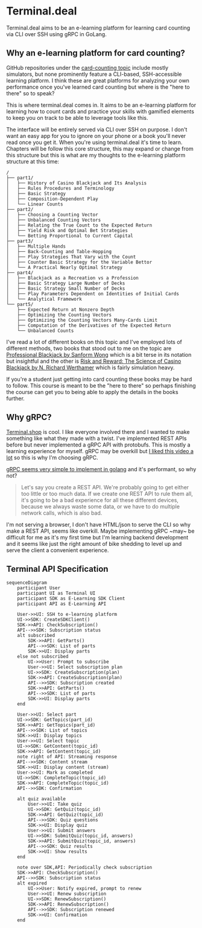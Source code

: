 # Terminal.deal

Terminal.deal aims to be an e-learning platform for learning card counting via CLI over SSH using gRPC in GoLang.

## Why an e-learning platform for card counting?

GitHub repositories under the [card-counting topic](https://github.com/topics/card-counting) include mostly simulators, but none prominently feature a CLI-based, SSH-accessible learning platform. I think these are great platforms for analyzing your own performance once you've learned card counting but where is the "here to there" so to speak?

This is where terminal.deal comes in. It aims to be an e-learning platform for learning how to count cards and practice your skills with gamified elements to keep you on track to be able to leverage tools like this.

The interface will be entirely served via CLI over SSH on purpose. I don't want an easy app for you to ignore on your phone or a book you'll never read once you get it. When you're using terminal.deal it's time to learn. Chapters will be follow this core structure, this may expand or change from this structure but this is what are my thoughts to the e-learning platform structure at this time:

```
/  
├── part1/  
│   ├── History of Casino Blackjack and Its Analysis
│   ├── Rules Procedures and Terminology
│   ├── Basic Strategy
│   ├── Composition-Dependent Play
│   └── Linear Counts
├── part2/  
│   ├── Choosing a Counting Vector
│   ├── Unbalanced Counting Vectors
│   ├── Relating the True Count to the Expected Return
│   ├── Yield Risk and Optimal Bet Strategies
│   └── Betting Proportional to Current Capital
├── part3/  
│   ├── Multiple Hands
│   ├── Back-Counting and Table-Hopping
│   ├── Play Strategies That Vary with the Count
│   ├── Counter Basic Strategy for the Variable Bettor
│   └── A Practical Nearly Optimal Strategy
├── part4/  
│   ├── Blackjack as a Recreation vs a Profession
│   ├── Basic Strategy Large Number of Decks
│   ├── Basic Strategy Small Number of Decks
│   ├── Play Parameters Dependent on Identities of Initial Cards
│   └── Analytical Framework
└── part5/  
    ├── Expected Return at Nonzero Depth
    ├── Optimizing the Counting Vectors
    ├── Optimizing the Counting Vectors Many-Cards Limit
    ├── Computation of the Derivatives of the Expected Return
    └── Unbalanced Counts
```
I've read a lot of different books on this topic and I've employed lots of different methods, two books that stood out to me on the topic are [Professional Blackjack by Sanform Wong](https://www.directtextbook.com/isbn/9780935926217-professional-blackjack) which is a bit terse in its notation but insightful and the other is [Risk and Reward: The Science of Casino Blackjack by N. Richard Werthamer](https://www.directtextbook.com/isbn/9783319913841-risk-and-reward-the-science-of-casino-blackjack) which is fairly simulation heavy.

If you're a student just getting into card counting these books may be hard to follow. This course is meant to be the "here to there" so perhaps finishing the course can get you to being able to apply the details in the books further.

## Why gRPC?

[Terminal.shop](https://github.com/terminaldotshop) is cool. I like everyone involved there and I wanted to make something like what they made with a twist. I've implemented REST APIs before but never implemented a gRPC API with protobufs. This is mostly a learning experience for myself. gRPC may be overkill but [I liked this video a lot](https://www.youtube.com/watch?v=XpunFFS-n8I) so this is why I'm choosing gRPC.

[gRPC seems very simple to implement in golang](https://grpc.io/docs/languages/go/basics/) and it's performant, so why not?

>Let's say you create a REST API. We're probably going to get either too little or too much data. If we create one REST API to rule them all, it's going to be a bad experience for all these different devices, because we always waste some data, or we have to do multiple network calls, which is also bad.

I'm not serving a browser, I don't have HTML/json to serve the CLI so why make a REST API, seems like overkill. Maybe implementing gRPC ~may~ be difficult for me as it's my first time but I'm learning backend development and it seems like just the right amount of bike shedding to level up and serve the client a convenient experience.

## Terminal API Specification
```mermaid
sequenceDiagram
    participant User
    participant UI as Terminal UI
    participant SDK as E-Learning SDK Client
    participant API as E-Learning API

    User->>UI: SSH to e-learning platform
    UI->>SDK: CreateSDKClient()
    SDK->>API: CheckSubscription()
    API-->>SDK: Subscription status
    alt subscribed
        SDK->>API: GetParts()
        API-->>SDK: List of parts
        SDK->>UI: Display parts
    else not subscribed
        UI->>User: Prompt to subscribe
        User->>UI: Select subscription plan
        UI->>SDK: CreateSubscription(plan)
        SDK->>API: CreateSubscription(plan)
        API-->>SDK: Subscription created
        SDK->>API: GetParts()
        API-->>SDK: List of parts
        SDK->>UI: Display parts
    end

    User->>UI: Select part
    UI->>SDK: GetTopics(part_id)
    SDK->>API: GetTopics(part_id)
    API-->>SDK: List of topics
    SDK->>UI: Display topics
    User->>UI: Select topic
    UI->>SDK: GetContent(topic_id)
    SDK->>API: GetContent(topic_id)
    note right of API: Streaming response
    API-->>SDK: Content stream
    SDK->>UI: Display content (stream)
    User->>UI: Mark as completed
    UI->>SDK: CompleteTopic(topic_id)
    SDK->>API: CompleteTopic(topic_id)
    API-->>SDK: Confirmation

    alt quiz available
        User->>UI: Take quiz
        UI->>SDK: GetQuiz(topic_id)
        SDK->>API: GetQuiz(topic_id)
        API-->>SDK: Quiz questions
        SDK->>UI: Display quiz
        User->>UI: Submit answers
        UI->>SDK: SubmitQuiz(topic_id, answers)
        SDK->>API: SubmitQuiz(topic_id, answers)
        API-->>SDK: Quiz results
        SDK->>UI: Show results
    end

    note over SDK,API: Periodically check subscription
    SDK->>API: CheckSubscription()
    API-->>SDK: Subscription status
    alt expired
        UI->>User: Notify expired, prompt to renew
        User->>UI: Renew subscription
        UI->>SDK: RenewSubscription()
        SDK->>API: RenewSubscription()
        API-->>SDK: Subscription renewed
        SDK->>UI: Confirmation
    end
```